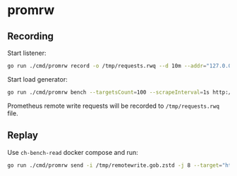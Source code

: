 # promrw

## Recording

Start listener:
```bash
go run ./cmd/promrw record -o /tmp/requests.rwq --d 10m --addr="127.0.0.1:8080"
```

Start load generator:
```bash
go run ./cmd/promrw bench --targetsCount=100 --scrapeInterval=1s http://127.0.0.1:8080
```

Prometheus remote write requests will be recorded to `/tmp/requests.rwq` file.

## Replay

Use `ch-bench-read` docker compose and run:

```bash
go run ./cmd/promrw send -i /tmp/remotewrite.gob.zstd -j 8 --target="http://127.0.0.1:19291"
```
